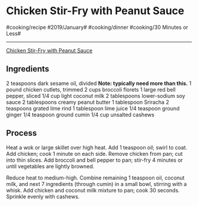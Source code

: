 # Chicken Stir-Fry with Peanut Sauce
#cooking/recipe #2019/January# #cooking/dinner #cooking/30 Minutes or Less#
- - - -
[Chicken Stir-Fry with Peanut Sauce](https://www.myrecipes.com/recipe/chicken-stir-fry-1)

## Ingredients
2 teaspoons dark sesame oil, divided
	**Note: typically need more than this.**
1 pound chicken cutlets, trimmed
2 cups broccoli florets
1 large red bell pepper, sliced
1/4 cup light coconut milk
2 tablespoons lower-sodium soy sauce
2 tablespoons creamy peanut butter
1 tablespoon Sriracha
2 teaspoons grated lime rind
1 tablespoon lime juice
1/4 teaspoon ground ginger
1/4 teaspoon ground cumin
1/4 cup unsalted cashews

## Process
Heat a wok or large skillet over high heat. Add 1 teaspoon oil; swirl to coat. Add chicken; cook 1 minute on each side. Remove chicken from pan; cut into thin slices. Add broccoli and bell pepper to pan; stir-fry 4 minutes or until vegetables are lightly browned.

Reduce heat to medium-high. Combine remaining 1 teaspoon oil, coconut milk, and next 7 ingredients (through cumin) in a small bowl, stirring with a whisk. Add chicken and coconut milk mixture to pan; cook 30 seconds. Sprinkle evenly with cashews.
